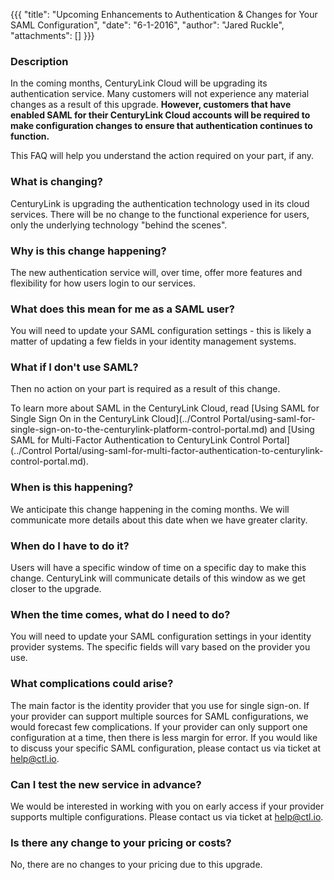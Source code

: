 {{{
  "title": "Upcoming Enhancements to Authentication & Changes for Your SAML Configuration",
  "date": "6-1-2016",
  "author": "Jared Ruckle",
  "attachments": []
}}}

### Description

In the coming months, CenturyLink Cloud will be upgrading its authentication service. Many customers will not experience any material changes as a result of this upgrade. **However, customers that have enabled SAML for their CenturyLink Cloud accounts will be required to make configuration changes to ensure that authentication continues to function.**

This FAQ will help you understand the action required on your part, if any.

### What is changing?

CenturyLink is upgrading the authentication technology used in its cloud services. There will be no change to the functional experience for users, only the underlying technology "behind the scenes".

### Why is this change happening?

The new authentication service will, over time, offer more features and flexibility for how users login to our services.

### What does this mean for me as a SAML user?

You will need to update your SAML configuration settings - this is likely a matter of updating a few fields in your identity management systems.

### What if I don't use SAML?

Then no action on your part is required as a result of this change.

To learn more about SAML in the CenturyLink Cloud, read [Using SAML for Single Sign On in the CenturyLink Cloud](../Control Portal/using-saml-for-single-sign-on-to-the-centurylink-platform-control-portal.md) and [Using SAML for Multi-Factor Authentication to CenturyLink Control Portal](../Control Portal/using-saml-for-multi-factor-authentication-to-centurylink-control-portal.md).

### When is this happening?

We anticipate this change happening in the coming months. We will communicate more details about this date when we have greater clarity.

### When do I have to do it?

Users will have a specific window of time on a specific day to make this change. CenturyLink will communicate details of this window as we get closer to the upgrade.

### When the time comes, what do I need to do?

You will need to update your SAML configuration settings in your identity provider systems. The specific fields will vary based on the provider you use.

### What complications could arise?

The main factor is the identity provider that you use for single sign-on. If your provider can support multiple sources for SAML configurations, we would forecast few complications. If your provider can only support one configuration at a time, then there is less margin for error. If you would like to discuss your specific SAML configuration, please contact us via ticket at [help@ctl.io](mailto:help@ctl.io).

### Can I test the new service in advance?

We would be interested in working with you on early access if your provider supports multiple configurations. Please contact us via ticket at [help@ctl.io](mailto:help@ctl.io).

### Is there any change to your pricing or costs?

No, there are no changes to your pricing due to this upgrade.
